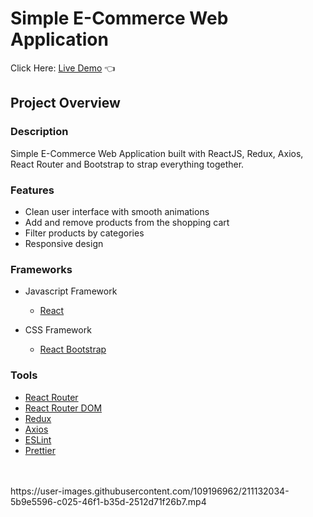 # Simple E-Commerce Web Application

Click Here: [Live Demo](https://swhag.github.io/React-E-Commerce-App/) :point_left:

## Project Overview

### Description

Simple E-Commerce Web Application built with ReactJS, Redux, Axios,<br>
React Router and Bootstrap to strap everything together.

### Features

- Clean user interface with smooth animations
- Add and remove products from the shopping cart
- Filter products by categories
- Responsive design

### Frameworks

- Javascript Framework

  - [React](https://reactjs.org/)

- CSS Framework
  - [React Bootstrap](https://react-bootstrap.github.io/)

### Tools

- [React Router](https://reactrouter.com/)
- [React Router DOM](https://reactrouter.com/)
- [Redux](https://redux.js.org/)
- [Axios](https://axios-http.com/docs/intro)
- [ESLint](https://eslint.org/)
- [Prettier](https://prettier.io/)

<br>
<br>
https://user-images.githubusercontent.com/109196962/211132034-5b9e5596-c025-46f1-b35d-2512d71f26b7.mp4
